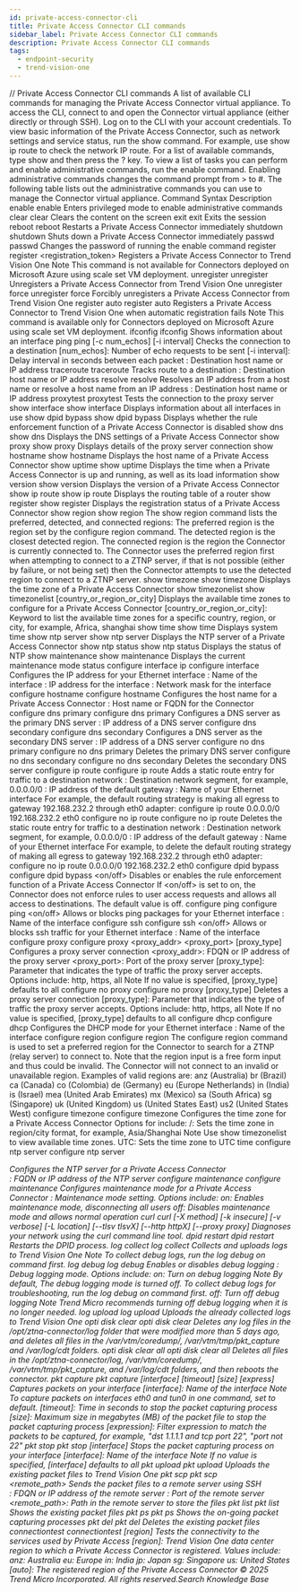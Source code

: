 ```yaml
---
id: private-access-connector-cli
title: Private Access Connector CLI commands
sidebar_label: Private Access Connector CLI commands
description: Private Access Connector CLI commands
tags:
  - endpoint-security
  - trend-vision-one
---
```


/*<![CDATA[*/ $('#title').html($('meta[name=map-description]').attr('content')); /*]]>*/ Private Access Connector CLI commands A list of available CLI commands for managing the Private Access Connector virtual appliance. To access the CLI, connect to and open the Connector virtual appliance (either directly or through SSH). Log on to the CLI with your account credentials. To view basic information of the Private Access Connector, such as network settings and service status, run the show command. For example, use show ip route to check the network IP route. For a list of available commands, type show and then press the ? key. To view a list of tasks you can perform and enable administrative commands, run the enable command. Enabling administrative commands changes the command prompt from > to #. The following table lists out the administrative commands you can use to manage the Connector virtual appliance. Command Syntax Description enable enable Enters privileged mode to enable administrative commands clear clear Clears the content on the screen exit exit Exits the session reboot reboot Restarts a Private Access Connector immediately shutdown shutdown Shuts down a Private Access Connector immediately passwd passwd Changes the password of running the enable command register register <registration_token> Registers a Private Access Connector to Trend Vision One Note This command is not available for Connectors deployed on Microsoft Azure using scale set VM deployment. unregister unregister Unregisters a Private Access Connector from Trend Vision One unregister force unregister force Forcibly unregisters a Private Access Connector from Trend Vision One register auto register auto Registers a Private Access Connector to Trend Vision One when automatic registration fails Note This command is available only for Connectors deployed on Microsoft Azure using scale set VM deployment. ifconfig ifconfig Shows information about an interface ping ping [-c num_echos] [-i interval] <dest> Checks the connection to a destination [num_echos]: Number of echo requests to be sent [-i interval]: Delay interval in seconds between each packet <dest>: Destination host name or IP address traceroute traceroute <dest> Tracks route to a destination <dest>: Destination host name or IP address resolve resolve <dest> Resolves an IP address from a host name or resolve a host name from an IP address <dest>: Destination host name or IP address proxytest proxytest Tests the connection to the proxy server show interface show interface Displays information about all interfaces in use show dpid bypass show dpid bypass Displays whether the rule enforcement function of a Private Access Connector is disabled show dns show dns Displays the DNS settings of a Private Access Connector show proxy show proxy Displays details of the proxy server connection show hostname show hostname Displays the host name of a Private Access Connector show uptime show uptime Displays the time when a Private Access Connector is up and running, as well as its load information show version show version Displays the version of a Private Access Connector show ip route show ip route Displays the routing table of a router show register show register Displays the registration status of a Private Access Connector show region show region The show region command lists the preferred, detected, and connected regions: The preferred region is the region set by the configure region command. The detected region is the closest detected region. The connected region is the region the Connector is currently connected to. The Connector uses the preferred region first when attempting to connect to a ZTNP server, if that is not possible (either by failure, or not being set) then the Connector attempts to use the detected region to connect to a ZTNP server. show timezone show timezone Displays the time zone of a Private Access Connector show timezonelist show timezonelist [country_or_region_or_city] Displays the available time zones to configure for a Private Access Connector [country_or_region_or_city]: Keyword to list the available time zones for a specific country, region, or city, for example, Africa, shanghai show time show time Displays system time show ntp server show ntp server Displays the NTP server of a Private Access Connector show ntp status show ntp status Displays the status of NTP show maintenance show maintenance Displays the current maintenance mode status configure interface ip configure interface <interface> <ip> <mask> Configures the IP address for your Ethernet interface <interface>: Name of the interface <ip>: IP address for the interface <mask>: Network mask for the interface configure hostname configure hostname <hostname> Configures the host name for a Private Access Connector <hostname>: Host name or FQDN for the Connector configure dns primary configure dns primary <dns> Configures a DNS server as the primary DNS server <dns>: IP address of a DNS server configure dns secondary configure dns secondary <dns> Configures a DNS server as the secondary DNS server <dns>: IP address of a DNS server configure no dns primary configure no dns primary Deletes the primary DNS server configure no dns secondary configure no dns secondary Deletes the secondary DNS server configure ip route configure ip route <dest> <via> <dev> Adds a static route entry for traffic to a destination network <dest>: Destination network segment, for example, 0.0.0.0/0 <via>: IP address of the default gateway <dev>: Name of your Ethernet interface For example, the default routing strategy is making all egress to gateway 192.168.232.2 through eth0 adapter: configure ip route 0.0.0.0/0 192.168.232.2 eth0 configure no ip route configure no ip route <dest> <via> <dev> Deletes the static route entry for traffic to a destination network <dest>: Destination network segment, for example, 0.0.0.0/0 <via>: IP address of the default gateway <dev>: Name of your Ethernet interface For example, to delete the default routing strategy of making all egress to gateway 192.168.232.2 through eth0 adapter: configure no ip route 0.0.0.0/0 192.168.232.2 eth0 configure dpid bypass configure dpid bypass <on/off> Disables or enables the rule enforcement function of a Private Access Connector If <on/off> is set to on, the Connector does not enforce rules to user access requests and allows all access to destinations. The default value is off. configure ping configure ping <interface> <on/off> Allows or blocks ping packages for your Ethernet interface <interface>: Name of the interface configure ssh configure ssh <interface> <on/off> Allows or blocks ssh traffic for your Ethernet interface <interface>: Name of the interface configure proxy configure proxy <proxy_addr> <proxy_port> [proxy_type] Configures a proxy server connection <proxy_addr>: FDQN or IP address of the proxy server <proxy_port>: Port of the proxy server [proxy_type]: Parameter that indicates the type of traffic the proxy server accepts. Options include: http, https, all Note If no value is specified, [proxy_type] defaults to all configure no proxy configure no proxy [proxy_type] Deletes a proxy server connection [proxy_type]: Parameter that indicates the type of traffic the proxy server accepts. Options include: http, https, all Note If no value is specified, [proxy_type] defaults to all configure dhcp configure dhcp <interface> Configures the DHCP mode for your Ethernet interface <interface>: Name of the interface configure region configure region <region code> The configure region command is used to set a preferred region for the Connector to search for a ZTNP (relay server) to connect to. Note that the region input is a free form input and thus could be invalid. The Connector will not connect to an invalid or unavailable region. Examples of valid regions are: anz (Australia) br (Brazil) ca (Canada) co (Colombia) de (Germany) eu (Europe Netherlands) in (India) is (Israel) mea (United Arab Emirates) mx (Mexico) sa (South Africa) sg (Singapore) uk (United Kingdom) us (United States East) us2 (United States West) configure timezone configure timezone <timezone> Configures the time zone for a Private Access Connector Options for <timezone> include: <region>/<city>: Sets the time zone in region/city format, for example, Asia/Shanghai Note Use show timezonelist to view available time zones. UTC: Sets the time zone to UTC time configure ntp server configure ntp server <address> Configures the NTP server for a Private Access Connector <address>: FQDN or IP address of the NTP server configure maintenance configure maintenance <mode> Configures maintenance mode for a Private Access Connector <mode>: Maintenance mode setting. Options include: on: Enables maintenance mode, disconnecting all users off: Disables maintenance mode and allows normal operation curl curl [-X method] [-k insecure] [-v verbose] [-L location] [--tlsv tlsvX] [--http httpX] [--proxy proxy] <URL> Diagnoses your network using the curl command line tool. dpid restart dpid restart Restarts the DPID process. log collect log collect Collects and uploads logs to Trend Vision One Note To collect debug logs, run the log debug on command first. log debug log debug <mode> Enables or disables debug logging <mode>: Debug logging mode. Options include: on: Turn on debug logging Note By default, The debug logging mode is turned off. To collect debug logs for troubleshooting, run the log debug on command first. off: Turn off debug logging Note Trend Micro recommends turning off debug logging when it is no longer needed. log upload log upload Uploads the already collected logs to Trend Vision One opti disk clear opti disk clear Deletes any log files in the /opt/ztna-connector/log folder that were modified more than 5 days ago, and deletes all files in the /var/vtm/coredump/, /var/vtm/tmp/pkt_capture and /var/log/cdt folders. opti disk clear all opti disk clear all Deletes all files in the /opt/ztna-connector/log, /var/vtm/coredump/, /var/vtm/tmp/pkt_capture, and /var/log/cdt folders, and then reboots the connector. pkt capture pkt capture [interface] [timeout] [size] [express] Captures packets on your interface [interface]: Name of the interface Note To capture packets on interfaces eth0 and tun0 in one command, set <interface> to default. [timeout]: Time in seconds to stop the packet capturing process [size]: Maximum size in megabytes (MB) of the packet file to stop the packet capturing process [expression]: Filter expression to match the packets to be captured, for example, "dst 1.1.1.1 and tcp port 22", "port not 22" pkt stop pkt stop [interface] Stops the packet capturing process on your interface [interface]: Name of the interface Note If no value is specified, [interface] defaults to all pkt upload pkt upload Uploads the existing packet files to Trend Vision One pkt scp pkt scp <address> <port> <remote_path> Sends the packet files to a remote server using SSH <address>: FDQN or IP address of the remote server <port>: Port of the remote server <remote_path>: Path in the remote server to store the files pkt list pkt list Shows the existing packet files pkt ps pkt ps Shows the on-going packet capturing processes pkt del pkt del Deletes the existing packet files connectiontest connectiontest [region] Tests the connectivity to the services used by Private Access [region]: Trend Vision One data center region to which a Private Access Connector is registered. Values include: anz: Australia eu: Europe in: India jp: Japan sg: Singapore us: United States [auto]: The registered region of the Private Access Connector © 2025 Trend Micro Incorporated. All rights reserved.Search Knowledge Base